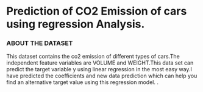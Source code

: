 <h1> Prediction of CO2 Emission of cars using regression Analysis. </h1>
<h3> ABOUT THE DATASET </h3>

This dataset contains the co2 emission of different types of cars.The independent feature variables are VOLUME and WEIGHT.This data set can predict the target variable y using linear regression in the most easy way.I have predicted the coefficients and new data prediction which can help you find an alternative target value using this regression model. .
